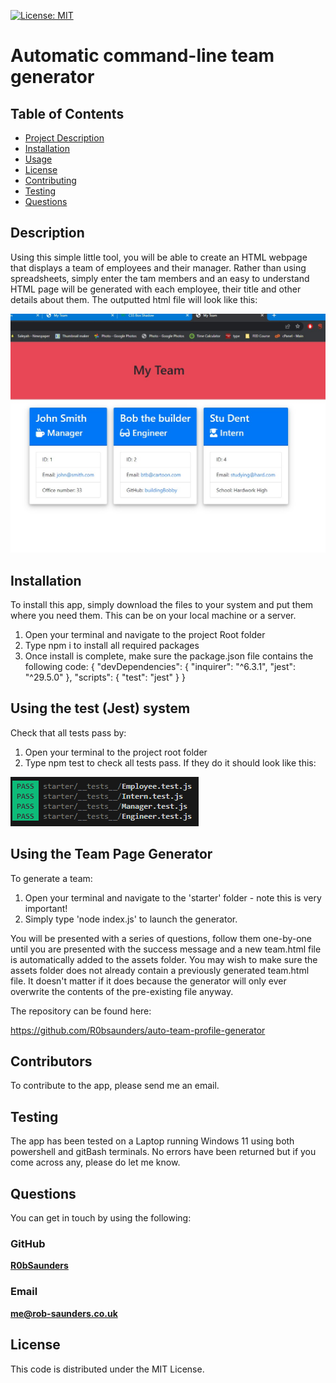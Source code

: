 
[![License: MIT](https://img.shields.io/badge/License-MIT-yellow.svg)](https://opensource.org/licenses/MIT)
# Automatic command-line team generator

## Table of Contents

- [Project Description](#Description)
- [Installation](#Installation)
- [Usage](#Usage)
- [License](#License)
- [Contributing](#Contributing)
- [Testing](#Testing)
- [Questions](#Questions)

## Description
Using this simple little tool, you will be able to create an HTML webpage that displays a team of employees and their manager. Rather than using spreadsheets, simply enter the tam members and an easy to understand HTML page will be generated with each employee, their title and other details about them. The outputted html file will look like this:

![Command-line team generator screenshot](./assets/images/app-screenshot.jpg)

## Installation
To install this app, simply download the files to your system and put them where you need them. This can be on your local machine or a server. 

1. Open your terminal and navigate to the project Root folder
2. Type npm i to install all required packages
3. Once install is complete, make sure the package.json file contains the following code:
    {
    "devDependencies": {
        "inquirer": "^6.3.1",
        "jest": "^29.5.0"
    },
    "scripts": {
        "test": "jest"
    }
    }

## Using the test (Jest) system

Check that all tests pass by:
1. Open your terminal to the project root folder
2. Type npm test to check all tests pass. If they do it should look like this:

![Example of test passing in the CLI](./assets/images/test-pass.png)


## Using the Team Page Generator

To generate a team:
1. Open your terminal and navigate to the 'starter' folder - note this is very important!
2. Simply type 'node index.js' to launch the generator.

You will be presented with a series of questions, follow them one-by-one until you are presented with the success message and a new team.html file is automatically added to the assets folder. You may wish to make sure the assets folder does not already contain a previously generated team.html file. It doesn't matter if it does because the generator will only ever overwrite the contents of the pre-existing file anyway.

The repository can be found here:

https://github.com/R0bsaunders/auto-team-profile-generator

## Contributors
To contribute to the app, please send me an email.

## Testing
The app has been tested on a Laptop running Windows 11 using both powershell and gitBash terminals. No errors have been returned but if you come across any, please do let me know.

## Questions
You can get in touch by using the following:

### GitHub
**[R0bSaunders](https://github.com/R0bSaunders)**

### Email
**[me@rob-saunders.co.uk](me@rob-saunders.co.uk)**

## License
This code is distributed under the MIT License.
